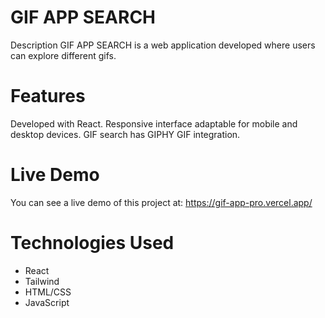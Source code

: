 # GIF APP SEARCH
Description
GIF APP SEARCH is a web application developed where users can explore different gifs.

# Features
Developed with React.
Responsive interface adaptable for mobile and desktop devices.
GIF search has GIPHY GIF integration.

# Live Demo
You can see a live demo of this project at: https://gif-app-pro.vercel.app/

# Technologies Used
- React
- Tailwind
- HTML/CSS
- JavaScript
